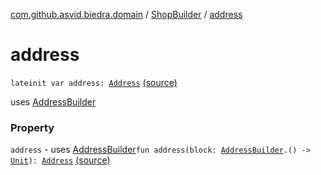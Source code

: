 [com.github.asvid.biedra.domain](../index.md) / [ShopBuilder](index.md) / [address](./address.md)

# address

`lateinit var address: `[`Address`](../-address/index.md) [(source)](https://github.com/asvid/GdzieTaBiedra/tree/master/domain/src/main/java/com/github/asvid/biedra/domain/Shop.kt#L42)

uses [AddressBuilder](../-address-builder/index.md)

### Property

`address` - uses [AddressBuilder](../-address-builder/index.md)`fun address(block: `[`AddressBuilder`](../-address-builder/index.md)`.() -> `[`Unit`](https://kotlinlang.org/api/latest/jvm/stdlib/kotlin/-unit/index.html)`): `[`Address`](../-address/index.md) [(source)](https://github.com/asvid/GdzieTaBiedra/tree/master/domain/src/main/java/com/github/asvid/biedra/domain/Shop.kt#L46)